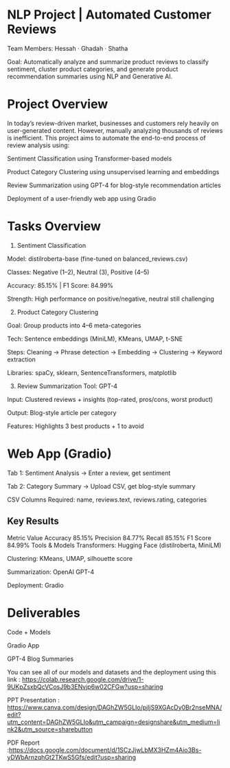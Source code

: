 #  NLP Project | Automated Customer Reviews

Team Members: Hessah · Ghadah · Shatha

Goal: Automatically analyze and summarize product reviews to classify sentiment, cluster product categories, and generate product recommendation summaries using NLP and Generative AI.

# Project Overview
In today’s review-driven market, businesses and customers rely heavily on user-generated content. However, manually analyzing thousands of reviews is inefficient. This project aims to automate the end-to-end process of review analysis using:

Sentiment Classification using Transformer-based models

Product Category Clustering using unsupervised learning and embeddings

Review Summarization using GPT-4 for blog-style recommendation articles

Deployment of a user-friendly web app using Gradio

# Tasks Overview
1. Sentiment Classification
   
Model: distilroberta-base (fine-tuned on balanced_reviews.csv)

Classes: Negative (1–2), Neutral (3), Positive (4–5)

Accuracy: 85.15% | F1 Score: 84.99%

Strength: High performance on positive/negative, neutral still challenging

2. Product Category Clustering
   
Goal: Group products into 4–6 meta-categories

Tech: Sentence embeddings (MiniLM), KMeans, UMAP, t-SNE

Steps: Cleaning → Phrase detection → Embedding → Clustering → Keyword extraction

Libraries: spaCy, sklearn, SentenceTransformers, matplotlib

3. Review Summarization
Tool: GPT-4

Input: Clustered reviews + insights (top-rated, pros/cons, worst product)

Output: Blog-style article per category

Features: Highlights 3 best products + 1 to avoid

# Web App (Gradio)

Tab 1: Sentiment Analysis → Enter a review, get sentiment

Tab 2: Category Summary → Upload CSV, get blog-style summary

CSV Columns Required: name, reviews.text, reviews.rating, categories

## Key Results

Metric	Value
Accuracy	85.15%
Precision	84.77%
Recall	85.15%
F1 Score	84.99%
Tools & Models
Transformers: Hugging Face (distilroberta, MiniLM)

Clustering: KMeans, UMAP, silhouette score

Summarization: OpenAI GPT-4

Deployment: Gradio

# Deliverables

Code + Models

 Gradio App

GPT-4 Blog Summaries

You can see all of our models and datasets and the deployment using this link : https://colab.research.google.com/drive/1-9UKpZsxbQcVCosJ9b3ENvjp6w02CFGw?usp=sharing

PPT Presentation : https://www.canva.com/design/DAGhZW5GLIo/pjljS9XGAcDy0Br2nseMNA/edit?utm_content=DAGhZW5GLIo&utm_campaign=designshare&utm_medium=link2&utm_source=sharebutton

PDF Report :https://docs.google.com/document/d/1SCzJjwLbMX3HZm4Aio3Bs-yDWbArnzqhGt2TKwS5Gfs/edit?usp=sharing



